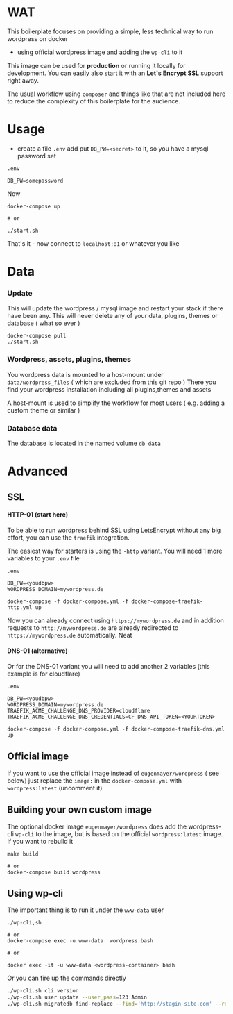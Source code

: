 # WAT

This boilerplate focuses on providing a simple, less technical way to run wordpress on docker

 - using official wordpress image and adding the `wp-cli` to it

This image can be used for **production** or running it locally for development. 
You can easily also start it with an **Let's Encrypt SSL** support right away.

The usual workflow using `composer` and things like that are not included here to reduce the complexity of this
boilerplate for the audience.

# Usage

- create a file `.env`  add put `DB_PW=<secret>` to it, so you have a mysql password set

`.env`
```
DB_PW=somepassword
```

Now

```
docker-compose up

# or

./start.sh
```

That's it - now connect to `localhost:81` or whatever you like

# Data

### Update

This will update the wordpress / mysql image and restart your stack if there have been any. This will never delete
any of your data, plugins, themes or database ( what so ever )
```
docker-compose pull
./start.sh
```

### Wordpress, assets, plugins, themes
You wordpress data is mounted to a host-mount under `data/wordpress_files` ( which are excluded from this git repo )
There you find your wordpress installation including all plugins,themes and assets

A host-mount is used to simplify the workflow for most users ( e.g. adding a custom theme or similar )

### Database data
The database is located in the named volume `db-data`

# Advanced

## SSL

#### HTTP-01 (start here)
To be able to run wordpress behind SSL using LetsEncrypt without any big effort, you can use the `traefik` integration.

The easiest way for starters is using the `-http` variant. You will need 1 more variables to your `.env` file

`.env`
```
DB_PW=<youdbpw>
WORDPRESS_DOMAIN=mywordpress.de
```

```
docker-compose -f docker-compose.yml -f docker-compose-traefik-http.yml up
```

Now you can already connect using `https://mywordpress.de` and in addition requests to `http://mywordpress.de` are already
redirected to `https://mywordpress.de` automatically. Neat

#### DNS-01 (alternative)

Or for the DNS-01 variant you will need to add another 2 variables (this example is for cloudflare)

`.env`
```
DB_PW=<youdbpw>
WORDPRESS_DOMAIN=mywordpress.de
TRAEFIK_ACME_CHALLENGE_DNS_PROVIDER=cloudflare
TRAEFIK_ACME_CHALLENGE_DNS_CREDENTIALS=CF_DNS_API_TOKEN=<YOURTOKEN>
```

```
docker-compose -f docker-compose.yml -f docker-compose-traefik-dns.yml up
```

## Official image

If you want to use the official image instead of `eugenmayer/wordpress` ( see below) just replace the `image:` in the 
`docker-compose.yml` with `wordpress:latest` (uncomment it)

## Building your own custom image

The optional docker image `eugenmayer/wordpress` does add the wordpress-cli `wp-cli` to the image, but is based on the
official `wordpress:latest` image. If you want to rebuild it

```
make build

# or
docker-compose build wordpress
```

## Using wp-cli

The important thing is to run it under the `www-data` user

```
./wp-cli,sh

# or
docker-compose exec -u www-data  wordpress bash

# or 

docker exec -it -u www-data <wordpress-container> bash
```

Or you can fire up the commands directly

```bash
./wp-cli.sh cli version
./wp-cli.sh user update --user_pass=123 Admin
./wp-cli.sh migratedb find-replace --find='http://stagin-site.com' --replace='https://production-site.com'
```
